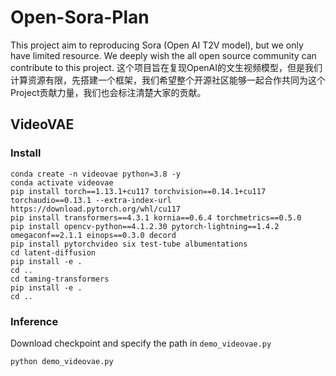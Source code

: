 # Open-Sora-Plan
This project aim to reproducing Sora (Open AI T2V model), but we only have limited resource. We deeply wish the all open source community can contribute to this project.
这个项目旨在复现OpenAI的文生视频模型，但是我们计算资源有限，先搭建一个框架，我们希望整个开源社区能够一起合作共同为这个Project贡献力量，我们也会标注清楚大家的贡献。

## VideoVAE

### Install
```
conda create -n videovae python=3.8 -y
conda activate videovae
pip install torch==1.13.1+cu117 torchvision==0.14.1+cu117 torchaudio==0.13.1 --extra-index-url https://download.pytorch.org/whl/cu117
pip install transformers==4.3.1 kornia==0.6.4 torchmetrics==0.5.0
pip install opencv-python==4.1.2.30 pytorch-lightning==1.4.2 omegaconf==2.1.1 einops==0.3.0 decord
pip install pytorchvideo six test-tube albumentations
cd latent-diffusion
pip install -e .
cd ..
cd taming-transformers
pip install -e .
cd ..
```

### Inference
Download checkpoint and specify the path in `demo_videovae.py`

```
python demo_videovae.py
```
